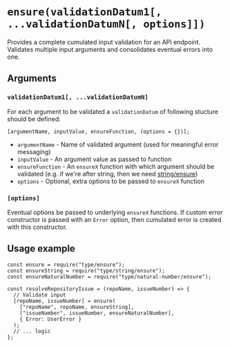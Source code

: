 <h1 id="%60ensurevalidationdatum1%2C-...validationdatumn%2C-options%60"><code>ensure(validationDatum1[, ...validationDatumN[, options]])</code></h1>

<p>Provides a complete cumulated input validation for an API endpoint. Validates multiple input arguments and consolidates eventual errors into one.</p>

<h2 id="arguments">Arguments</h2>

<h3 id="%60validationdatum1%2C-...validationdatumn%60"><code>validationDatum1[, ...validationDatumN]</code></h3>

<p>For each argument to be validated a <code>validationDatum</code> of following stucture should be defined:</p>

<pre><code class="javascript">[argumentName, inputValue, ensureFunction, (options = {})];
</code></pre>

<ul>
<li><code>argumentName</code> - Name of validated argument (used for meaningful error messaging)</li>
<li><code>inputValue</code> - An argument value as passed to function</li>
<li><code>ensureFunction</code> - An <code>ensureX</code> function with which argument should be validated (e.g. if we're after string, then we need <a href="string.md#stringensure">string/ensure</a>)</li>
<li><code>options</code> - Optional, extra options to be passed to <code>ensureX</code> function</li>
</ul>

<h3 id="%60options%60"><code>[options]</code></h3>

<p>Eventual options be passed to underlying <code>ensureX</code> functions. If custom error constructor is passed with an <code>Error</code> option, then cumulated error is created with this constructor.</p>

<h2 id="usage-example">Usage example</h2>

<pre><code class="javascript">const ensure = require("type/ensure");
const ensureString = require("type/string/ensure");
const ensureNaturalNumber = require("type/natural-number/ensure");

const resolveRepositoryIssue = (repoName, issueNumber) =&gt; {
  // Validate input
  [repoName, issueNumber] = ensure(
    ["repoName", repoName, ensureString],
    ["issueNumber", issueNumber, ensureNaturalNumber],
    { Error: UserError }
  );
  // ... logic
};
</code></pre>
